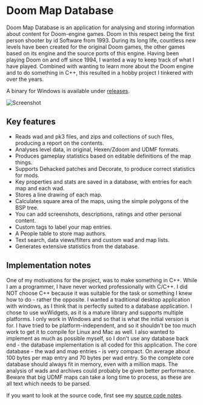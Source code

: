 # Doom Map Database

Doom Map Database is an application for analysing and storing information about content for Doom-engine games. Doom in this respect being the first person shooter by id Software from 1993. During its long life, countless new levels have been created for the original Doom games, the other games based on its engine and the source ports of this engine. Having been playing Doom on and off since 1994, I wanted a way to keep track of what I have played. Combined with wanting to learn more about the Doom engine and to do something in C++, this resulted in a hobby project I tinkered with over the years.

A binary for Windows is available under [releases](https://github.com/larsboy/DMDB/releases).

![Screenshot](https://raw.githubusercontent.com/wiki/larsboy/DMDB/img/full_50.png)

## Key features
- Reads wad and pk3 files, and zips and collections of such files, producing a report on the contents.
- Analyses level data, in original, Hexen/Zdoom and UDMF formats.
- Produces gameplay statistics based on editable definitions of the map things.
- Supports Dehacked patches and Decorate, to produce correct statistics for mods.
- Key properties and stats are saved in a database, with entries for each map and each wad.
- Stores a line drawing of each map.
- Calculates square area of the maps, using the simple polygons of the BSP tree.
- You can add screenshots, descriptions, ratings and other personal content.
- Custom tags to label your map entries.
- A People table to store map authors.
- Text search, data views/filters and custom wad and map lists.
- Generates extensive statistics from the database.

## Implementation notes
One of my motivations for the project, was to make something in C++. While I am a programmer, I have never worked professionally with C/C++. I did NOT choose C++ because it was suitable for the task or something I knew how to do - rather the opposite. I wanted a traditional desktop application with windows, as I think that is perfectly suited to a database application. I chose to use wxWidgets, as it is a mature library and supports multiple platforms. I only work in Windows and so that is what the initial version is for. I have tried to be platform-independent, and so it shouldn't be too much work to get it to compile for Linux and Mac as well. I also wanted to implement as much as possible myself, so I don't use any database back end - the database implementation is all coded for this application. The core database - the wad and map entries - is very compact. On average about 100 bytes per map entry and 70 bytes per wad entry. So the complete core database should always fit in memory, even with a million maps. The analysis of wads and archives could probably be given better performance. Beware that big UDMF maps can take a long time to process, as these are all text which needs to be parsed.

If you want to look at the source code, first see my [source code notes](https://github.com/larsboy/DMDB/blob/master/NOTES.md).
